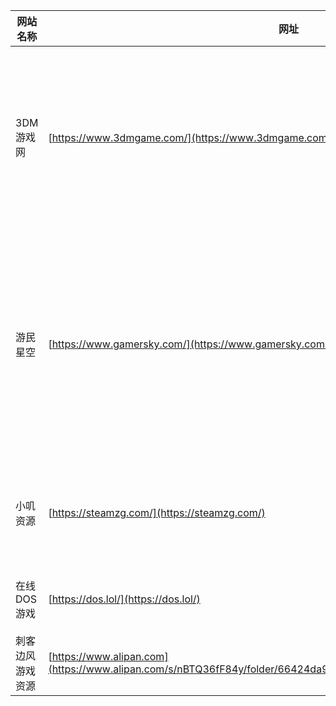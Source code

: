 | **网站名称**  |  **网址** |  **简介**  |  
|-------|-------|-------|  
| 3DM游戏网 | [https://www.3dmgame.com/](https://www.3dmgame.com/) | 游戏门户网站，曾经是国内游戏资源最多的网站。 |  
| 游民星空 | [https://www.gamersky.com/](https://www.gamersky.com/) | 游戏门户网站，大型单机游戏门户网站，提供特色资讯和下载。 |
| 小叽资源 | [https://steamzg.com/](https://steamzg.com/) | 游戏博客网站，可免费下载。|
| 在线DOS游戏 | [https://dos.lol/](https://dos.lol/) | 童年回忆单机。 |
| 刺客边风游戏资源 | [https://www.alipan.com](https://www.alipan.com/s/nBTQ36fF84y/folder/66424da91209e543fa81465d8d27e8bacc7d2a9a) | 密码：te87 |